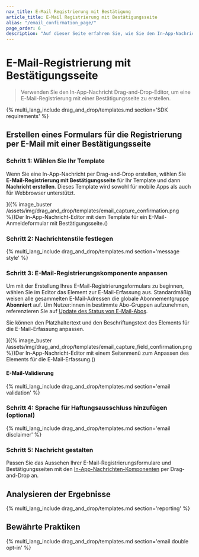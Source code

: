 ```yaml
---
nav_title: E-Mail Registrierung mit Bestätigung
article_title: E-Mail Registrierung mit Bestätigungsseite
alias: "/email_confirmation_page/"
page_order: 6
description: "Auf dieser Seite erfahren Sie, wie Sie den In-App-Nachricht Drag-and-Drop-Editor verwenden, um eine E-Mail-Registrierung mit einer Bestätigungsseite zu erstellen."
---
```


# E-Mail-Registrierung mit Bestätigungsseite

> Verwenden Sie den In-App-Nachricht Drag-and-Drop-Editor, um eine E-Mail-Registrierung mit einer Bestätigungsseite zu erstellen.

{% multi_lang_include drag_and_drop/templates.md section='SDK requirements' %}

## Erstellen eines Formulars für die Registrierung per E-Mail mit einer Bestätigungsseite

### Schritt 1: Wählen Sie Ihr Template

Wenn Sie eine In-App-Nachricht per Drag-and-Drop erstellen, wählen Sie **E-Mail-Registrierung mit Bestätigungsseite** für Ihr Template und dann **Nachricht erstellen**. Dieses Template wird sowohl für mobile Apps als auch für Webbrowser unterstützt.

]({% image_buster /assets/img/drag_and_drop/templates/email_capture_confirmation.png %})Der In-App-Nachricht-Editor mit dem Template für ein E-Mail-Anmeldeformular mit Bestätigungsseite.()

### Schritt 2: Nachrichtenstile festlegen

{% multi_lang_include drag_and_drop/templates.md section='message style' %}

### Schritt 3: E-Mail-Registrierungskomponente anpassen

Um mit der Erstellung Ihres E-Mail-Registrierungsformulars zu beginnen, wählen Sie im Editor das Element zur E-Mail-Erfassung aus. Standardmäßig weisen alle gesammelten E-Mail-Adressen die globale Abonnementgruppe **Abonniert** auf. Um Nutzer:innen in bestimmte Abo-Gruppen aufzunehmen, referenzieren Sie auf [Update des Status von E-Mail-Abos]({{site.baseurl}}/user_guide/message_building_by_channel/email/managing_user_subscriptions#updating-email-subscription-states).

Sie können den Platzhaltertext und den Beschriftungstext des Elements für die E-Mail-Erfassung anpassen.

]({% image_buster /assets/img/drag_and_drop/templates/email_capture_field_confirmation.png %})Der In-App-Nachricht-Editor mit einem Seitenmenü zum Anpassen des Elements für die E-Mail-Erfassung.()

#### E-Mail-Validierung

{% multi_lang_include drag_and_drop/templates.md section='email validation' %}

### Schritt 4: Sprache für Haftungsausschluss hinzufügen (optional)

{% multi_lang_include drag_and_drop/templates.md section='email disclaimer' %}

### Schritt 5: Nachricht gestalten

Passen Sie das Aussehen Ihrer E-Mail-Registrierungsformulare und Bestätigungsseiten mit den [In-App-Nachrichten-Komponenten]({{site.baseurl}}/user_guide/message_building_by_channel/in-app_messages/drag_and_drop/style_settings/#message-components) per Drag-and-Drop an.

## Analysieren der Ergebnisse

{% multi_lang_include drag_and_drop/templates.md section='reporting' %}

## Bewährte Praktiken

{% multi_lang_include drag_and_drop/templates.md section='email double opt-in' %}


